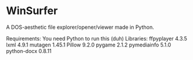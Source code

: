 # WinSurfer
A DOS-aesthetic file explorer/opener/viewer made in Python.

Requirements:
  You need Python to run this (duh)
  Libraries:
    ffpyplayer  4.3.5
    lxml        4.9.1
    mutagen     1.45.1
    Pillow      9.2.0
    pygame      2.1.2
    pymediainfo 5.1.0
    python-docx 0.8.11
